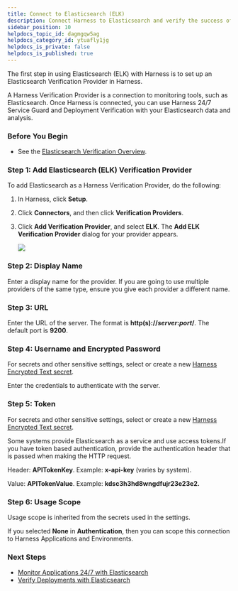 ```yaml
---
title: Connect to Elasticsearch (ELK)
description: Connect Harness to Elasticsearch and verify the success of your deployments and live microservices.
sidebar_position: 10
helpdocs_topic_id: dagmgqw5ag
helpdocs_category_id: ytuafly1jg
helpdocs_is_private: false
helpdocs_is_published: true
---
```


The first step in using Elasticsearch (ELK) with Harness is to set up an Elasticsearch Verification Provider in Harness.

A Harness Verification Provider is a connection to monitoring tools, such as Elasticsearch. Once Harness is connected, you can use Harness 24/7 Service Guard and Deployment Verification with your Elasticsearch data and analysis.


### Before You Begin

* See the [Elasticsearch Verification Overview](../continuous-verification-overview/concepts-cv/elasticsearch-verification-overview.md).

### Step 1: Add Elasticsearch (ELK) Verification Provider

To add Elasticsearch as a Harness Verification Provider, do the following:

1. In Harness, click **Setup**.
2. Click **Connectors**, and then click **Verification Providers**.
3. Click **Add Verification Provider**, and select **ELK**. The **Add ELK Verification Provider** dialog for your provider appears.

   ![](./static/1-elasticsearch-connection-setup-03.png)

### Step 2: Display Name

Enter a display name for the provider. If you are going to use multiple providers of the same type, ensure you give each provider a different name.

### Step 3: URL

Enter the URL of the server. The format is **http(s)://*****server*****:*****port*****/**. The default port is **9200**.

### Step 4: Username and Encrypted Password

For secrets and other sensitive settings, select or create a new [Harness Encrypted Text secret](../../../firstgen-platform/security/secrets-management/use-encrypted-text-secrets.md).

Enter the credentials to authenticate with the server.

### Step 5: Token

For secrets and other sensitive settings, select or create a new [Harness Encrypted Text secret](../../../firstgen-platform/security/secrets-management/use-encrypted-text-secrets.md).

Some systems provide Elasticsearch as a service and use access tokens.If you have token based authentication, provide the authentication header that is passed when making the HTTP request.

Header: **APITokenKey**. Example: **x-api-key** (varies by system).

Value: **APITokenValue**. Example: **kdsc3h3hd8wngdfujr23e23e2.**

### Step 6: Usage Scope

Usage scope is inherited from the secrets used in the settings.

If you selected **None** in **Authentication**, then you can scope this connection to Harness Applications and Environments.

### Next Steps

* [Monitor Applications 24/7 with Elasticsearch](2-24-7-service-guard-for-elasticsearch.md)
* [Verify Deployments with Elasticsearch](3-verify-deployments-with-elasticsearch.md)

